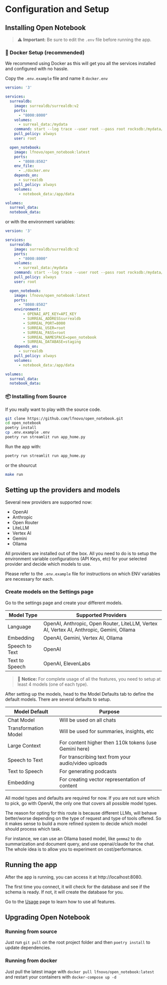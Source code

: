 # Configuration and Setup

## Installing Open Notebook

> ⚠️ **Important:** Be sure to edit the `.env` file before running the app.

### 🐳 Docker Setup (recommended)

We recommend using Docker as this will get you all the services installed and configured with no hassle.

Copy the `.env.example` file and name it `docker.env`

```yaml
version: '3'

services:
  surrealdb:
    image: surrealdb/surrealdb:v2
    ports:
      - "8000:8000"
    volumes:
      - surreal_data:/mydata
    command: start --log trace --user root --pass root rocksdb:/mydata/mydatabase.db
    pull_policy: always
    user: root

  open_notebook:
    image: lfnovo/open_notebook:latest
    ports:
      - "8080:8502"
    env_file:
      - ./docker.env
    depends_on:
      - surrealdb
    pull_policy: always
    volumes:
      - notebook_data:/app/data

volumes:
  surreal_data:
  notebook_data:
```

or with the environment variables:

```yaml
version: '3'

services:
  surrealdb:
    image: surrealdb/surrealdb:v2
    ports:
      - "8000:8000"
    volumes:
      - surreal_data:/mydata
    command: start --log trace --user root --pass root rocksdb:/mydata/mydatabase.db
    pull_policy: always
    user: root

  open_notebook:
    image: lfnovo/open_notebook:latest
    ports:
      - "8080:8502"
    environment:
        - OPENAI_API_KEY=API_KEY
        - SURREAL_ADDRESSsurrealdb
        - SURREAL_PORT=8000
        - SURREAL_USER=root
        - SURREAL_PASS=root
        - SURREAL_NAMESPACE=open_notebook
        - SURREAL_DATABASE=staging
    depends_on:
      - surrealdb
    pull_policy: always
    volumes:
      - notebook_data:/app/data

volumes:
  surreal_data:
  notebook_data:
```

### 📦 Installing from Source

If you really want to play with the source code.

```sh
git clone https://github.com/lfnovo/open_notebook.git
cd open_notebook
poetry install
cp .env.example .env
poetry run streamlit run app_home.py
```

Run the app with: 

```sh
poetry run streamlit run app_home.py
```

or the shourcut

```sh
make run
```

## Setting up the providers and models

Several new providers are supported now:

- OpenAI
- Anthropic
- Open Router
- LiteLLM
- Vertex AI
- Gemini
- Ollama

All providers are installed out of the box. All you need to do is to setup the environment variable configurations (API Keys, etc) for your selected provider and decide which models to use. 

Please refer to the `.env.example` file for instructions on which ENV variables are necessary for each. 

### Create models on the Settings page

Go to the settings page and create your different models. 

| Model Type | Supported Providers |
|------------|-----------|
| Language | OpenAI, Anthropic, Open Router, LiteLLM, Vertex AI, Vertex AI, Anthropic, Gemini, Ollama |
| Embedding | OpenAI, Gemini, Vertex AI, Ollama |
| Speech to Text | OpenAI |
| Text to Speech | OpenAI, ElevenLabs |


> 📝 **Notice:** For complete usage of all the features, you need to setup at least 4 models (one of each type). 

After setting up the models, head to the Model Defaults tab to define the default models. There are several defaults to setup. 


| Model Default | Purpose |
|------------|-----------|
| Chat Model | Will be used on all chats |
| Transformation Model | Will be used for summaries, insights, etc |
| Large Context | For content higher then 110k tokens (use Gemini here) |
| Speech to Text | For transcribing text from your audio/video uploads |
| Text to Speech | For generating podcasts  |
| Embedding | For creating vector representation of content |

All model types and defaults are required for now. If you are not sure which to pick, go with OpenAI, the only one that covers all possible model types.

The reason for opting for this route is because different LLMs, will behave better/worse depending on the type of request and type of tools offered. So it makes sense to build a more refined system to decide which model should process which task.

For instance, we can use an Ollama based model, like `gemma2` to do summarization and document query, and use openai/claude for the chat. The whole idea is to allow you to experiment on cost/performance.


## Running the app

After the app is running, you can access it at http://localhost:8080.

The first time you connect, it will check for the database and see if the schema is ready. If not, it will create the database for you. 

Go to the [Usage](USAGE.md) page to learn how to use all features.

## Upgrading Open Notebook

### Running from source

Just run `git pull` on the root project folder and then `poetry install` to update dependencies.

### Running from docker

Just pull the latest image with `docker pull lfnovo/open_notebook:latest` and restart your containers with `docker-compose up -d`
